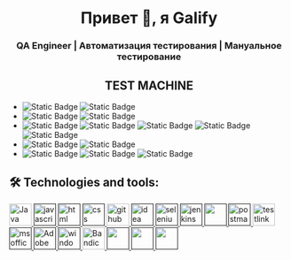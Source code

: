 <h1 align="center">Привет 👋, я Galify</h1>
<h3 align="center">QA Engineer | Автоматизация тестирования | Мануальное тестирование</h3>


<h2 align="center">TEST MACHINE</h2>
<p>
  <ul>
    <li> <img alt="Static Badge" src="https://img.shields.io/badge/Resolution-5d5d5d"> <img alt="Static Badge" src="https://img.shields.io/badge/5900%20x%201080%20px-blue">
      <li>  <img alt="Static Badge" src="https://img.shields.io/badge/%20%20%20%20%20%20%20%20OS%20%20%20%20-5d5d5d"> <img alt="Static Badge" src="https://img.shields.io/badge/windows%2011%20-white">
        <li> <img alt="Static Badge" src="https://img.shields.io/badge/Browser-5d5d5d"> <img alt="Static Badge" src="https://img.shields.io/badge/Chrome%20-fcf52a"> <img alt="Static Badge" src="https://img.shields.io/badge/Cent%20-2ad2fc"> <img alt="Static Badge" src="https://img.shields.io/badge/Edge%20-1888dd"> <img alt="Static Badge" src="https://img.shields.io/badge/Other-5d5d5d">
          <li> <img alt="Static Badge" src="https://img.shields.io/badge/CPU-5d5d5d"> <img alt="Static Badge" src="https://img.shields.io/badge/Ryzen%202600%20-dd9218">
            <li> <img alt="Static Badge" src="https://img.shields.io/badge/GPU-5d5d5d"> <img alt="Static Badge" src="https://img.shields.io/badge/RTX%202080%20-13d62d"> <img alt="Static Badge" src="https://img.shields.io/badge/16%203200mhz%20-424242">
  </ul>


## 🛠 Technologies and tools:
<p align="left">
  <a href="https://www.java.com" target="_blank">
    <img src="https://www.vectorlogo.zone/logos/java/java-icon.svg" alt="Java" width="40" height="40"/>
  </a>
   <a href="" target="_blank">
    <img src="https://www.vectorlogo.zone/logos/javascript/javascript-icon.svg" alt="javascript" width="40" height="40"/>
  </a>
  <a href="" target="_blank">
    <img src="https://www.vectorlogo.zone/logos/w3_html5/w3_html5-icon.svg" alt="html" width="40" height="40"/>
  </a>
   <a href="" target="_blank">
    <img src="https://www.vectorlogo.zone/logos/w3_css/w3_css-icon~old.svg" alt="css" width="40" height="40"/>
  </a>
   <a href="https://github.com/galify05" target="_blank">
    <img src="https://cdn1.iconfinder.com/data/icons/apps-8/64/github-apps-platform-512.png" alt="github" width="40" height="40"/>
  </a>
   <a href="" target="_blank">
    <img src="https://ubuntuhandbook.org/wp-content/uploads/2017/07/intellij-idea-ue-icon.png" alt="idea" width="40" height="40"/>
  </a>
   <a href="" target="_blank">
    <img src="https://raw.githubusercontent.com/gilbarbara/logos/main/logos/selenium.svg" alt="selenium" width="40" height="40"/>
  </a>
   <a href="" target="_blank">
    <img src="https://www.vectorlogo.zone/logos/jenkins/jenkins-icon.svg" alt="jenkins" width="40" height="40"/>
  </a>
 <a href="" target="_blank">
    <img src="" alt="" width="40" height="40"/>
  </a>
  <a href="" target="_blank">
    <img src="https://www.vectorlogo.zone/logos/getpostman/getpostman-icon.svg" alt="postman" width="40" height="40"/>
  </a>
  <a href="https://testlink.ait-tr.de/index.php" target="_blank">
    <img src="https://www.wyversolutions.co.uk/post-images/2015/11/testlink-logo.png" alt="testlink" width="40" height="40"/>
  </a>
  <a href="" target="_blank">
    <img src="https://i.pinimg.com/originals/8f/e8/ea/8fe8eab80e96a80d7a45eb4ee17c4bc4.png" alt="ms office" width="40" height="40"/>
  </a>
  <a href="" target="_blank">
    <img src="https://upload.vectorlogo.zone/logos/adobe_illustrator/images/57bdc1fd-fa3d-4a30-98b9-baaac55e3e15.svg" alt="Adobe Photoshop" width="40" height="40"/>
  </a>
  <a href="" target="_blank">
    <img src="https://www.vectorlogo.zone/logos/microsoft/microsoft-icon.svg" alt="windows 10/ 11" width="40" height="40"/>
  </a>
  <a href="https://www.bandicam.com/" target="_blank">
    <img src="https://img.icons8.com/color/600/000000/bandicam.png" alt="Bandicam" width="40" height="40"/>
  </a>
  <a href="" target="_blank">
    <img src="" alt="" width="40" height="40"/>
  </a><a href="" target="_blank">
    <img src="" alt="" width="40" height="40"/>
  </a><a href="" target="_blank">
    <img src="" alt="" width="40" height="40"/>
  </a>
</p>
